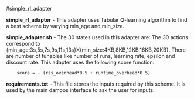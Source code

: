 #simple_rl_adapter

**simple_rl_adapter** - This adapter uses Tabular Q-learning algorithm to find a best scheme by varying min_age and min_size.

**simple_adapter.sh** - The 30 states used in this adapter are:  The 30 actions correspond to {min_age:3s,5s,7s,9s,11s,13s}X{min_size:4KB,8KB,12KB,16KB,20KB}. There are number of tunables like number of runs, learning rate, epsilon and discount rate. This adapter uses the following score function:
        
        score = - (rss_overhead*0.5 + runtime_overhead*0.5)

**requirements.txt** - This file stores the inputs required by this scheme. It is used by the main damoos interface to ask the user for inputs.